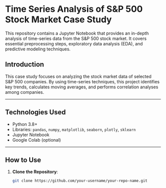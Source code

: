 # Time Series Analysis of S&P 500 Stock Market Case Study

This repository contains a Jupyter Notebook that provides an in-depth analysis of time-series data from the S&P 500 stock market. It covers essential preprocessing steps, exploratory data analysis (EDA), and predictive modeling techniques.

## Introduction

This case study focuses on analyzing the stock market data of selected S&P 500 companies. By using time-series techniques, this project identifies key trends, calculates moving averages, and performs correlation analyses among companies.

---

## Technologies Used

- Python 3.8+
- Libraries: `pandas`, `numpy`, `matplotlib`, `seaborn`, `plotly`, `sklearn`
- Jupyter Notebook
- Google Colab (optional)

---

## How to Use

1. **Clone the Repository**:
   ```bash
   git clone https://github.com/your-username/your-repo-name.git
   ```
